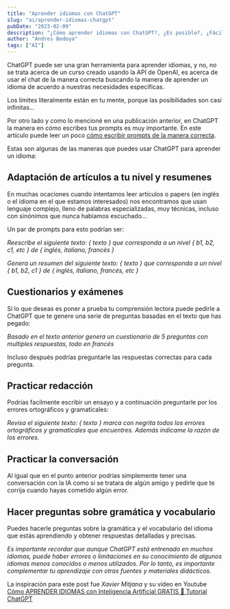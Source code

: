 ```yaml
---
title: "Aprender idiomas con ChatGPT"
slug: "ai/aprender-idiomas-chatgpt"
pubDate: "2023-02-09"
description: "¿Cómo aprender idiomas con ChatGPT?, ¿Es posible?, ¿Fácil? algunas ideas"
author: "Andres Bedoya"
tags: ["AI"]
---
```


ChatGPT puede ser una gran herramienta para aprender idiomas, y no, no se trata acerca de un curso creado usando la API de OpenAI, es acerca de usar el chat de la manera correcta buscando la manera de aprender un idioma de acuerdo a nuestras necesidades específicas.

Los límites literalmente están en tu mente, porque las posibilidades son casi infinitas...

Por otro lado y como lo mencioné en una publicación anterior, en ChatGPT la manera en cómo escribes tus prompts es muy importante. En este artículo puede leer un poco <a class="hover:no-underline text-blue underline" href="https://velocidadescape.com/ai/art-writing-first-prompt-openai/" target="_blank" rel="noreferrer">cómo escribir prompts de la manera correcta</a>.

Estas son algunas de las maneras que puedes usar ChatGPT para aprender un idioma:

## Adaptación de artículos a tu nivel y resumenes

En muchas ocaciones cuando intentamos leer artículos o papers (en inglés o el idioma en el que estamos interesados) nos encontramos que usan lenguaje complejo, lleno de palabras especializadas, muy técnicas, incluso con sinónimos que nunca habíamos escuchado...

Un par de prompts para esto podrían ser:

_Reescribe el siguiente texto: { texto } que corresponda a un nivel { b1, b2, c1, etc } de { inglés, italiano, francés }_

_Genera un resumen del siguiente texto: { texto } que corresponda a un nivel { b1, b2, c1 } de { inglés, italiano, francés, etc }_

## Cuestionarios y exámenes

Si lo que deseas es poner a prueba tu comprensión lectora puede pedirle a ChatGPT que te genere una serie de preguntas basadas en el texto que has pegado:

_Basado en el texto anterior genera un cuestionario de 5 preguntas con multiples respuestas, todo en francés_

Incluso después podrías preguntarle las respuestas correctas para cada pregunta.

## Practicar redacción

Podrías facilmente escribir un ensayo y a continuación preguntarle por los errores ortográficos y gramaticales:

_Revisa el siguiente texto: { texto } marca con negrita todos los errores ortográficos y gramaticales que encuentres. Además indicame la razón de los errores._

## Practicar la conversación

Al igual que en el punto anterior podrías simplemente tener una conversación con la IA como si se tratara de algún amigo y pedirle que te corrija cuando hayas cometido algún error.

## Hacer preguntas sobre gramática y vocabulario

Puedes hacerle preguntas sobre la gramática y el vocabulario del idioma que estás aprendiendo y obtener respuestas detalladas y precisas.
 
_Es importante recordar que aunque ChatGPT está entrenado en muchos idiomas, puede haber errores o limitaciones en su conocimiento de algunos idiomas menos conocidos o menos utilizados. Por lo tanto, es importante complementar tu aprendizaje con otras fuentes y materiales didácticos._

La inspiración para este post fue _Xavier Mitjana_ y su video en Youtube <a class="hover:no-underline text-blue underline" href="https://www.youtube.com/watch?v=FTp7xo_WefM" target="_blank" rel="noreferrer">Cómo APRENDER IDIOMAS con Inteligencia Artificial GRATIS 🚀 Tutorial ChatGPT</a>
